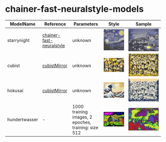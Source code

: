 # chainer-fast-neuralstyle-models

ModelName | Reference | Parameters | Style | Sample
--- | --- | --- | --- | ---
starrynight | [chainer-fast-neuralstyle](https://github.com/yusuketomoto/chainer-fast-neuralstyle) | unknown |![starrynight](images/starrynight-style.jpg) | ![starrynight](images/starrynight.jpg)
cubist | [cubistMirror](https://github.com/genekogan/CubistMirror/) | unknown |![cubist](images/cubist-style.jpg?raw=true) |<img src="images/cubist.jpg?raw=true" alt="alt text" width="1500">
hokusai | [cubistMirror](https://github.com/genekogan/CubistMirror/) | unknown | ![hokusai](images/hokusai-style.jpg?raw=true)| ![hokusai](images/hokusai.jpg?raw=true)
hundertwasser | - | 1000 training images, 2 epoches, training: size 512  | ![hokusai](images/hundertwasser-style.jpg?raw=true)| ![hokusai](images/hundertwasser.jpg?raw=true)
